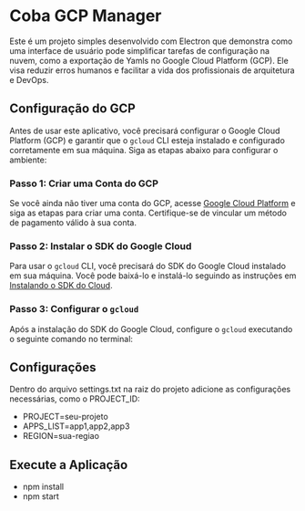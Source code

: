 # Coba GCP Manager

Este é um projeto simples desenvolvido com Electron que demonstra como uma interface de usuário pode simplificar tarefas de configuração na nuvem, como a exportação de Yamls no Google Cloud Platform (GCP). Ele visa reduzir erros humanos e facilitar a vida dos profissionais de arquitetura e DevOps.

## Configuração do GCP

Antes de usar este aplicativo, você precisará configurar o Google Cloud Platform (GCP) e garantir que o `gcloud` CLI esteja instalado e configurado corretamente em sua máquina. Siga as etapas abaixo para configurar o ambiente:

### Passo 1: Criar uma Conta do GCP

Se você ainda não tiver uma conta do GCP, acesse [Google Cloud Platform](https://cloud.google.com) e siga as etapas para criar uma conta. Certifique-se de vincular um método de pagamento válido à sua conta.

### Passo 2: Instalar o SDK do Google Cloud

Para usar o `gcloud` CLI, você precisará do SDK do Google Cloud instalado em sua máquina. Você pode baixá-lo e instalá-lo seguindo as instruções em [Instalando o SDK do Cloud](https://cloud.google.com/sdk/docs/install).

### Passo 3: Configurar o `gcloud`

Após a instalação do SDK do Google Cloud, configure o `gcloud` executando o seguinte comando no terminal:

## Configurações
 Dentro do arquivo settings.txt na raiz do projeto adicione as configurações necessárias, como o PROJECT_ID:

 - PROJECT=seu-projeto
 - APPS_LIST=app1,app2,app3
 - REGION=sua-regiao

## Execute a Aplicação
 - npm install
 - npm start